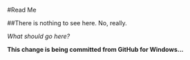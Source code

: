 #Read Me

##There is nothing to see here.  No, really.

*What should go here?*

**This change is being committed from GitHub for Windows...**

